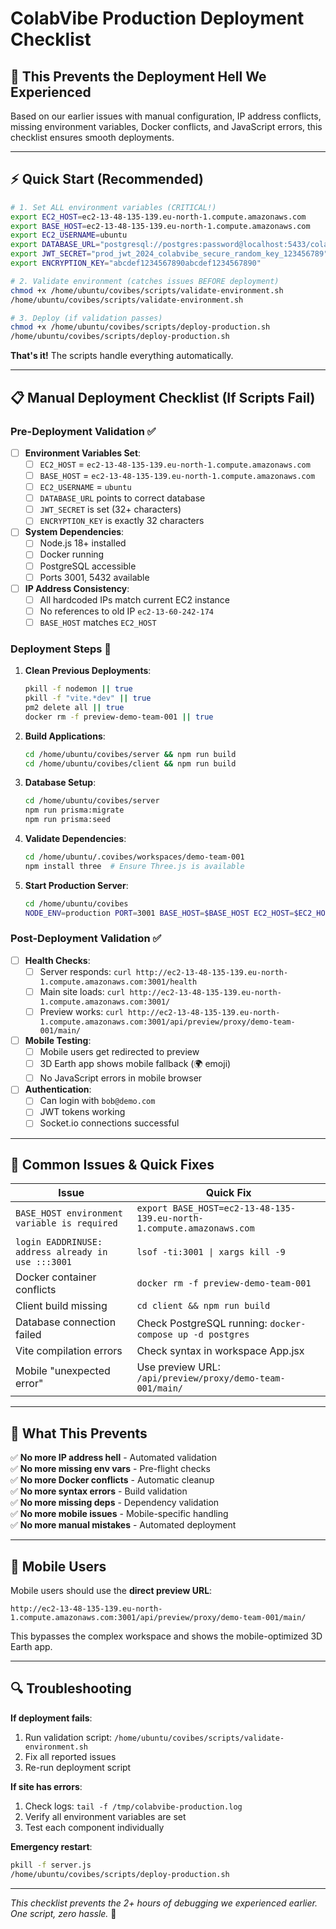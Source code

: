# ColabVibe Production Deployment Checklist

## 🚨 **This Prevents the Deployment Hell We Experienced**

Based on our earlier issues with manual configuration, IP address conflicts, missing environment variables, Docker conflicts, and JavaScript errors, this checklist ensures smooth deployments.

---

## ⚡ **Quick Start (Recommended)**

```bash
# 1. Set ALL environment variables (CRITICAL!)
export EC2_HOST=ec2-13-48-135-139.eu-north-1.compute.amazonaws.com
export BASE_HOST=ec2-13-48-135-139.eu-north-1.compute.amazonaws.com  
export EC2_USERNAME=ubuntu
export DATABASE_URL="postgresql://postgres:password@localhost:5433/colabvibe_prod"
export JWT_SECRET="prod_jwt_2024_colabvibe_secure_random_key_123456789"
export ENCRYPTION_KEY="abcdef1234567890abcdef1234567890"

# 2. Validate environment (catches issues BEFORE deployment)
chmod +x /home/ubuntu/covibes/scripts/validate-environment.sh
/home/ubuntu/covibes/scripts/validate-environment.sh

# 3. Deploy (if validation passes)
chmod +x /home/ubuntu/covibes/scripts/deploy-production.sh
/home/ubuntu/covibes/scripts/deploy-production.sh
```

**That's it!** The scripts handle everything automatically.

---

## 📋 **Manual Deployment Checklist (If Scripts Fail)**

### Pre-Deployment Validation ✅

- [ ] **Environment Variables Set**:
  - [ ] `EC2_HOST` = `ec2-13-48-135-139.eu-north-1.compute.amazonaws.com`
  - [ ] `BASE_HOST` = `ec2-13-48-135-139.eu-north-1.compute.amazonaws.com`
  - [ ] `EC2_USERNAME` = `ubuntu`
  - [ ] `DATABASE_URL` points to correct database
  - [ ] `JWT_SECRET` is set (32+ characters)
  - [ ] `ENCRYPTION_KEY` is exactly 32 characters

- [ ] **System Dependencies**:
  - [ ] Node.js 18+ installed
  - [ ] Docker running
  - [ ] PostgreSQL accessible
  - [ ] Ports 3001, 5432 available

- [ ] **IP Address Consistency**:
  - [ ] All hardcoded IPs match current EC2 instance
  - [ ] No references to old IP `ec2-13-60-242-174`
  - [ ] `BASE_HOST` matches `EC2_HOST`

### Deployment Steps 🚀

1. **Clean Previous Deployments**:
   ```bash
   pkill -f nodemon || true
   pkill -f "vite.*dev" || true
   pm2 delete all || true
   docker rm -f preview-demo-team-001 || true
   ```

2. **Build Applications**:
   ```bash
   cd /home/ubuntu/covibes/server && npm run build
   cd /home/ubuntu/covibes/client && npm run build
   ```

3. **Database Setup**:
   ```bash
   cd /home/ubuntu/covibes/server
   npm run prisma:migrate
   npm run prisma:seed
   ```

4. **Validate Dependencies**:
   ```bash
   cd /home/ubuntu/.covibes/workspaces/demo-team-001
   npm install three  # Ensure Three.js is available
   ```

5. **Start Production Server**:
   ```bash
   cd /home/ubuntu/covibes
   NODE_ENV=production PORT=3001 BASE_HOST=$BASE_HOST EC2_HOST=$EC2_HOST EC2_USERNAME=$EC2_USERNAME DATABASE_URL="$DATABASE_URL" JWT_SECRET="$JWT_SECRET" ENCRYPTION_KEY="$ENCRYPTION_KEY" node server/dist/src/server.js &
   ```

### Post-Deployment Validation ✅

- [ ] **Health Checks**:
  - [ ] Server responds: `curl http://ec2-13-48-135-139.eu-north-1.compute.amazonaws.com:3001/health`
  - [ ] Main site loads: `curl http://ec2-13-48-135-139.eu-north-1.compute.amazonaws.com:3001/`
  - [ ] Preview works: `curl http://ec2-13-48-135-139.eu-north-1.compute.amazonaws.com:3001/api/preview/proxy/demo-team-001/main/`

- [ ] **Mobile Testing**:
  - [ ] Mobile users get redirected to preview
  - [ ] 3D Earth app shows mobile fallback (🌍 emoji)
  - [ ] No JavaScript errors in mobile browser

- [ ] **Authentication**:
  - [ ] Can login with `bob@demo.com`
  - [ ] JWT tokens working
  - [ ] Socket.io connections successful

---

## 🚨 **Common Issues & Quick Fixes**

| Issue | Quick Fix |
|-------|-----------|
| `BASE_HOST environment variable is required` | `export BASE_HOST=ec2-13-48-135-139.eu-north-1.compute.amazonaws.com` |
| `login EADDRINUSE: address already in use :::3001` | `lsof -ti:3001 \| xargs kill -9` |
| Docker container conflicts | `docker rm -f preview-demo-team-001` |
| Client build missing | `cd client && npm run build` |
| Database connection failed | Check PostgreSQL running: `docker-compose up -d postgres` |
| Vite compilation errors | Check syntax in workspace App.jsx |
| Mobile "unexpected error" | Use preview URL: `/api/preview/proxy/demo-team-001/main/` |

---

## 🎯 **What This Prevents**

✅ **No more IP address hell** - Automated validation  
✅ **No more missing env vars** - Pre-flight checks  
✅ **No more Docker conflicts** - Automatic cleanup  
✅ **No more syntax errors** - Build validation  
✅ **No more missing deps** - Dependency validation  
✅ **No more mobile issues** - Mobile-specific handling  
✅ **No more manual mistakes** - Automated deployment  

---

## 📱 **Mobile Users**

Mobile users should use the **direct preview URL**:
```
http://ec2-13-48-135-139.eu-north-1.compute.amazonaws.com:3001/api/preview/proxy/demo-team-001/main/
```

This bypasses the complex workspace and shows the mobile-optimized 3D Earth app.

---

## 🔍 **Troubleshooting**

**If deployment fails**:
1. Run validation script: `/home/ubuntu/covibes/scripts/validate-environment.sh`
2. Fix all reported issues
3. Re-run deployment script

**If site has errors**:
1. Check logs: `tail -f /tmp/colabvibe-production.log`
2. Verify all environment variables are set
3. Test each component individually

**Emergency restart**:
```bash
pkill -f server.js
/home/ubuntu/covibes/scripts/deploy-production.sh
```

---

*This checklist prevents the 2+ hours of debugging we experienced earlier. One script, zero hassle.* 🎉